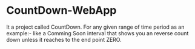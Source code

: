 # CountDown-WebApp
It a project called CountDown. For any given range of time period as an example:- like a Comming Soon interval that shows you an reverse count down unless it reaches to the end point ZERO.
